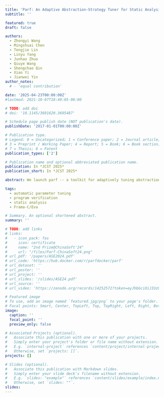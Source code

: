 ```yaml
---
title: 'Parf: An Adaptive Abstraction-Strategy Tuner for Static Analysis'
subtitle: ''

featured: true
draft: false

authors:
  - Zhongyi Wang
  - Mingshuai Chen
  - Tengjie Lin
  - Linyu Yang
  - Junhao Zhuo
  - Qiuye Wang
  - Shengchao Qin
  - Xiao Yi
  - Jianwei Yin
author_notes:
  # - 'equal contribution'

date: '2025-04-23T00:00:00Z'
#lastmod: 2021-10-07T18:49:05-06:00

# TODO: add doi
# doi: '10.1145/3691620.3695487'

# Schedule page publish date (NOT publication's date).
publishDate: '2017-01-01T00:00:00Z'

# Publication type.
# Legend: 0 = Uncategorized; 1 = Conference paper; 2 = Journal article;
# 3 = Preprint / Working Paper; 4 = Report; 5 = Book; 6 = Book section;
# 7 = Thesis; 8 = Patent
publication_types: ['2']

# Publication name and optional abbreviated publication name.
publication: In *JCST 2025*
publication_short: In *JCST 2025*

abstract: We launch parf -- a toolkit for adaptively tuning abstraction strategies of static program analyzers in a fully automated manner. parf models various types of external parameters (encoding abstraction strategies) as random variables subject to probability distributions over latticed parameter spaces. It incrementally refines the probability distributions based on accumulated intermediate results generated by repeatedly sampling and analyzing, thereby ultimately yielding a set of highly accurate abstraction strategies. parf is implemented on top of eva -- an off-the-shelf open-source static analyzer for c programs. parf provides a web-based user interface facilitating the intuitive configuration of static analyzers and visualization of dynamic distribution refinement of the abstraction strategies. It further supports the identification of dominant parameters in eva analysis. Benchmark experiments and a case study demonstrate the competitive performance of parf for analyzing complex, large-scale real-world programs.

tags:
  - automatic parameter tuning
  - program verification
  - static analysis
  - Frama-C/Eva

# Summary. An optional shortened abstract.
summary: ''

# TODO: add links
# links:
#   - icon_pack: fas
#     icon: certificate
#     name: "2nd Prize@ChinaSoft'24"
#     url: "/files/Parf-ChinaSoft24.png"
# url_pdf: '/papers/ASE2024.pdf'
# url_code: 'https://hub.docker.com/r/parfdocker/parf'
# url_dataset: ''
# url_poster: ''
# url_project: ''
# url_slides: '/slides/ASE24.pdf'
# url_source: ''
# url_video: 'https://zenodo.org/records/14252572?token=eyJhbGciOiJIUzUxMiJ9.eyJpZCI6ImY5ODE3NWYwLWM3ZjQtNDU2Yy04YWQ5LTZlZWYxYTdkYzgwYyIsImRhdGEiOnt9LCJyYW5kb20iOiJmNzU1ZWY3ZjkxNWM3YzgyYzJiNGVlNjNlZjgxZmYxZCJ9.qxP2OqbRu1l8URrZU4H9lzx39bKbozHo8k7G1rI583SXzJ24_vs2ZNuD6Jf5dftvU_cSGyqCQDZlxV9rwaeLSQ'

# Featured image
# To use, add an image named `featured.jpg/png` to your page's folder.
# Focal points: Smart, Center, TopLeft, Top, TopRight, Left, Right, BottomLeft, Bottom, BottomRight.
image:
  caption: ''
  focal_point: ''
  preview_only: false

# Associated Projects (optional).
#   Associate this publication with one or more of your projects.
#   Simply enter your project's folder or file name without extension.
#   E.g. `internal-project` references `content/project/internal-project/index.md`.
#   Otherwise, set `projects: []`.
projects: []

# Slides (optional).
#   Associate this publication with Markdown slides.
#   Simply enter your slide deck's filename without extension.
#   E.g. `slides: "example"` references `content/slides/example/index.md`.
#   Otherwise, set `slides: ""`.
slides:
---
```


<!-- {{% callout note %}}
Click the _Cite_ button above to demo the feature to enable visitors to import publication metadata into their reference management software.
{{% /callout %}} -->
